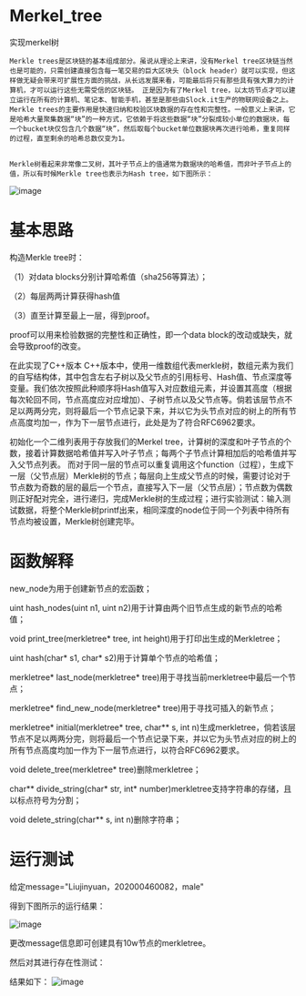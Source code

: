 # Merkel_tree
实现merkel树


    Merkle trees是区块链的基本组成部分。虽说从理论上来讲，没有Merkel tree区块链当然也是可能的，只需创建直接包含每一笔交易的巨大区块头（block header）就可以实现，但这样做无疑会带来可扩展性方面的挑战，从长远发展来看，可能最后将只有那些具有强大算力的计算机，才可以运行这些无需受信的区块链。 正是因为有了Merkel tree，以太坊节点才可以建立运行在所有的计算机、笔记本、智能手机，甚至是那些由Slock.it生产的物联网设备之上。
    Merkle trees的主要作用是快速归纳和校验区块数据的存在性和完整性。一般意义上来讲，它是哈希大量聚集数据“块”的一种方式，它依赖于将这些数据“块”分裂成较小单位的数据块，每一个bucket块仅包含几个数据“块”，然后取每个bucket单位数据块再次进行哈希，重复同样的过程，直至剩余的哈希总数仅变为1。
    
    
    Merkle树看起来非常像二叉树，其叶子节点上的值通常为数据块的哈希值，而非叶子节点上的值，所以有时候Merkle tree也表示为Hash tree，如下图所示：



![image](https://user-images.githubusercontent.com/75195549/180139360-4bda80e1-2a58-4fe3-9689-79cd79f59e0e.png)


# 基本思路
构造Merkle tree时：



（1）对data blocks分别计算哈希值（sha256等算法）；


（2）每层两两计算获得hash值


（3）直至计算至最上一层，得到proof。

proof可以用来检验数据的完整性和正确性，即一个data block的改动或缺失，就会导致proof的改变。




在此实现了C++版本
C++版本中，使用一维数组代表merkle树，数组元素为我们的自写结构体，其中包含左右子树以及父节点的引用标号、Hash值、节点深度等变量。我们依次按照此种顺序将Hash值写入对应数组元素，并设置其高度（根据每次轮回不同，节点高度应对应增加）、子树节点以及父节点等。倘若该层节点不足以两两分完，则将最后一个节点记录下来，并以它为头节点对应的树上的所有节点高度均加一，作为下一层节点进行，此处是为了符合RFC6962要求。


初始化一个二维列表用于存放我们的Merkel tree，计算树的深度和叶子节点的个数，接着计算数据哈希值并写入叶子节点；每两个子节点计算相加后的哈希值并写入父节点列表。 而对于同一层的节点可以重复调用这个function（过程），生成下一层（父节点层）Merkle树的节点；每层向上生成父节点的时候，需要讨论对于节点数为奇数的层的最后一个节点，直接写入下一层（父节点层）；节点数为偶数则正好配对完全，进行递归，完成Merkle树的生成过程；进行实验测试：输入测试数据，将整个Merkle树printf出来，相同深度的node位于同一个列表中待所有节点均被设置，Merkle树创建完毕。


# 函数解释

new_node为用于创建新节点的宏函数；


uint hash_nodes(uint n1, uint n2)用于计算由两个旧节点生成的新节点的哈希值；


void print_tree(merkletree* tree, int height)用于打印出生成的Merkletree；

uint hash(char* s1, char* s2)用于计算单个节点的哈希值；

merkletree* last_node(merkletree* tree)用于寻找当前merkletree中最后一个节点；

merkletree* find_new_node(merkletree* tree)用于寻找可插入的新节点；

merkletree* initial(merkletree* tree, char** s, int n)生成merkletree，倘若该层节点不足以两两分完，则将最后一个节点记录下来，并以它为头节点对应的树上的所有节点高度均加一作为下一层节点进行，以符合RFC6962要求。

void delete_tree(merkletree* tree)删除merkletree；

char** divide_string(char* str, int* number)merkletree支持字符串的存储，且以标点符号为分割；

void delete_string(char** s, int n)删除字符串；

# 运行测试
给定message="Liujinyuan，202000460082，male"

得到下图所示的运行结果：


![image](https://user-images.githubusercontent.com/75195549/181455652-b5e1a373-a57a-49d6-a25e-eee395390abd.png)



更改message信息即可创建具有10w节点的merkletree。


然后对其进行存在性测试：


结果如下：
![image](https://user-images.githubusercontent.com/75195549/181455758-99b9d6e7-c4ee-4f36-9554-6c06d40ea190.png)
